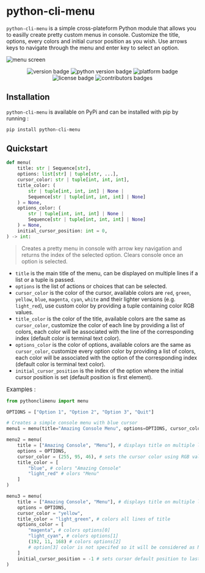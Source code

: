 # python-cli-menu

`python-cli-menu` is a simple cross-plateform Python module that allows you to easilly create pretty custom menus in console. Customize the title, options, every colors and initial cursor position as you wish. Use arrows keys to navigate through the menu and enter key to select an option.

![menu screen](menu.png)

<p align="center">
    <img src="https://img.shields.io/badge/version-1.3-d" alt="version badge"/>
    <img src="https://img.shields.io/badge/python-3.10%20%7C%203.11%20%7C%203.12%20-blue" alt="python version badge"/>
    <img src="https://img.shields.io/badge/platform-Windows%20%7C%20Linux%20%7C%20MacOS-lightgray" alt="platform badge"/>
    <img src="https://img.shields.io/badge/license-MIT-yellow" alt="license badge"/>
    <img src="https://img.shields.io/github/contributors/MathisJANKOVIC/python-cli-menu?color=darkorange" alt="contributors badges"/>
</p>

## Installation
`python-cli-menu` is available on PyPi and can be installed with pip by running :
```bash
pip install python-cli-menu
```

## Quickstart

```python
def menu(
    title: str | Sequence[str],
    options: list[str] | tuple[str, ...],
    cursor_color: str | tuple[int, int, int],
    title_color: (
        str | tuple[int, int, int] | None |
        Sequence[str | tuple[int, int, int] | None]
    ) = None,
    options_color: (
        str | tuple[int, int, int] | None |
        Sequence[str | tuple[int, int, int] | None]
    ) = None,
    initial_cursor_position: int = 0,
) -> int:
```
> Creates a pretty menu in console with arrow key navigation and returns the index of the selected option. Clears console once an option is selected.

- `title` is the main title of the menu, can be displayed on multiple lines if a list or a tuple is passed.
- `options` is the list of actions or choices that can be selected.
- `cursor_color` is the color of the cursor, available colors are `red`, `green`, `yellow`, `blue`, `magenta`, `cyan`, `white`
                and their lighter versions (e.g. `light_red`), use custom color by providing a tuple containing color RGB values.
- `title_color` is the color of the title, available colors are the same as `cursor_color`, customize the color of each line by providing a list of colors,
                each color will be associated with the line of the corresponding index (default color is terminal text color).
- `options_color` is the color of options, available colors are the same as `cursor_color`, customize every option color by providing a list of colors,
                each color will be associated with the option of the corresponding index (default color is terminal text color).
- `initial_cursor_position` is the index of the option where the initial cursor position is set (default position is first element).

<label style="font-size: 15px;">Examples :</label>

```python
from pythonclimenu import menu

OPTIONS = ["Option 1", "Option 2", "Option 3", "Quit"]

# Creates a simple console menu with blue cursor
menu1 = menu(title="Amazing Console Menu", options=OPTIONS, cursor_color="blue")

menu2 = menu(
    title = ["Amazing Console", "Menu"], # displays title on multiple lines
    options = OPTIONS,
    cursor_color = (255, 95, 46), # sets the cursor color using RGB values
    title_color = [
        "blue", # colors "Amazing Console"
        "light_red" # olors "Menu"
    ]
)

menu3 = menu(
    title = ["Amazing Console", "Menu"], # displays title on multiple lines
    options = OPTIONS,
    cursor_color = "yellow",
    title_color = "light_green", # colors all lines of title
    options_color = [
        "magenta", # colors options[0]
        "light_cyan", # colors options[1]
        (192, 11, 168) # colors options[2]
        # option[3] color is not specifed so it will be considered as None
    ]
    initial_cursor_position = -1 # sets cursor default position to last option
)
```
